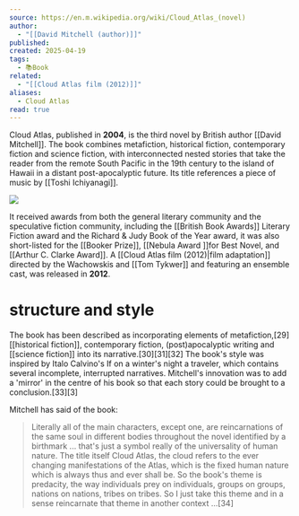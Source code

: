 ```yaml
---
source: https://en.m.wikipedia.org/wiki/Cloud_Atlas_(novel)
author:
  - "[[David Mitchell (author)]]"
published: 
created: 2025-04-19
tags:
  - 📚Book
related:
  - "[[Cloud Atlas film (2012)]]"
aliases:
  - Cloud Atlas
read: true
---
```

Cloud Atlas, published in **2004**, is the third novel by British author [[David Mitchell]]. The book combines metafiction, historical fiction, contemporary fiction and science fiction, with interconnected nested stories that take the reader from the remote South Pacific in the 19th century to the island of Hawaii in a distant post-apocalyptic future. Its title references a piece of music by [[Toshi Ichiyanagi]]. 


![](https://upload.wikimedia.org/wikipedia/en/3/38/Cloud_atlas.jpg)

It received awards from both the general literary community and the speculative fiction community, including the [[British Book Awards]] Literary Fiction award and the Richard & Judy Book of the Year award, it was also short-listed for the [[Booker Prize]], [[Nebula Award ]]for Best Novel, and [[Arthur C. Clarke Award]]. A [[Cloud Atlas film (2012)|film adaptation]] directed by the Wachowskis and [[Tom Tykwer]] and featuring an ensemble cast, was released in **2012**.

# structure and style 

The book has been described as incorporating elements of metafiction,[29] [[historical fiction]], contemporary fiction, (post)apocalyptic writing and [[science fiction]] into its narrative.[30][31][32] The book's style was inspired by Italo Calvino's If on a winter's night a traveler, which contains several incomplete, interrupted narratives. Mitchell's innovation was to add a 'mirror' in the centre of his book so that each story could be brought to a conclusion.[33][3] 

Mitchell has said of the book: 

> Literally all of the main characters, except one, are reincarnations of the same soul in different bodies throughout the novel identified by a birthmark ... that's just a symbol really of the universality of human nature. The title itself Cloud Atlas, the cloud refers to the ever changing manifestations of the Atlas, which is the fixed human nature which is always thus and ever shall be. So the book's theme is predacity, the way individuals prey on individuals, groups on groups, nations on nations, tribes on tribes. So I just take this theme and in a sense reincarnate that theme in another context ...[34]

